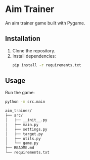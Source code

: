 # Aim Trainer

An aim trainer game built with Pygame.

## Installation

1. Clone the repository.
2. Install dependencies:
    ```bash
    pip install -r requirements.txt
    ```

## Usage

Run the game:
```bash
python -m src.main

aim_trainer/
├── src/
│   ├── __init__.py
│   ├── main.py
│   ├── settings.py
│   ├── target.py
│   ├── utils.py
│   └── game.py
├── README.md
└── requirements.txt
